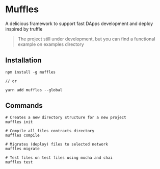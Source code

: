 # Muffles

A delicious framework to support fast DApps development and deploy inspired by truffle

> The project still under development, but you can find a functional example on examples directory

## Installation

```
npm install -g muffles

// or

yarn add muffles --global
```

## Commands

```
# Creates a new directory structure for a new project
muffles init
```

```
# Compile all files contracts directory
muffles compile
```

```
# Migrates (deploy) files to selected network
muffles migrate
```

```
# Test files on test files using mocha and chai
muffles test
```
